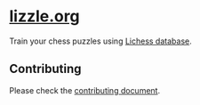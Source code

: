 # [lizzle.org](https://lizzle.org)

Train your chess puzzles using [Lichess database](https://database.lichess.org).

## Contributing

Please check the [contributing document](/CONTRIBUTING.md).
